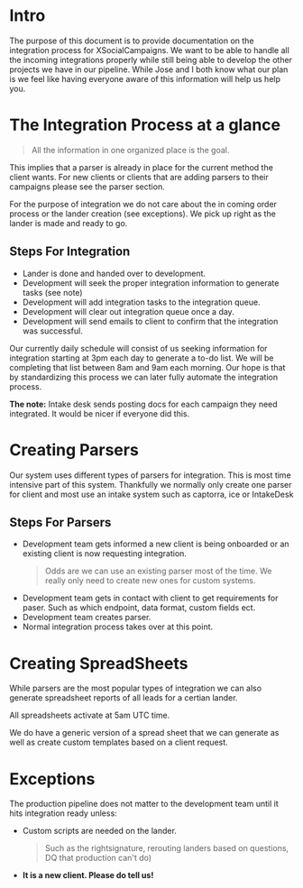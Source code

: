 # Intro

The purpose of this document is to provide documentation on the integration process for XSocialCampaigns.
We want to be able to handle all the incoming integrations properly while still being able to develop the
other projects we have in our pipeline. While Jose and I both know what our plan is we feel like having everyone
aware of this information will help us help you.

# The Integration Process at a glance

> All the information in one organized place is the goal.

This implies that a parser is already in place for the current method the client wants.
For new clients or clients that are adding parsers to their campaigns please see the parser section.

For the purpose of integration we do not care about the in coming order process or the lander creation (see exceptions).
We pick up right as the lander is made and ready to go.

## Steps For Integration

- Lander is done and handed over to development.
- Development will seek the proper integration information to generate tasks (see note)
- Development will add integration tasks to the integration queue.
- Development will clear out integration queue once a day.
- Development will send emails to client to confirm that the integration was successful.

Our currently daily schedule will consist of us seeking information for integration starting at 3pm each day to generate
a to-do list.
We will be completing that list between 8am and 9am each morning. Our hope is that by standardizing this process we can later fully automate the integration process.

**The note:** Intake desk sends posting docs for each campaign they need integrated. It would be nicer if everyone did this.

# Creating Parsers

Our system uses different types of parsers for integration. This is most time intensive part of this system.
Thankfully we normally only create one parser for client and most use an intake system such as captorra, ice or IntakeDesk

## Steps For Parsers

- Development team gets informed a new client is being onboarded or an existing client is now requesting integration.
  > Odds are we can use an existing parser most of the time. We really only need to create new ones for custom systems.
- Development team gets in contact with client to get requirements for paser. Such as which endpoint, data format, custom fields ect.
- Development team creates parser.
- Normal integration process takes over at this point.

# Creating SpreadSheets

While parsers are the most popular types of integration we can also generate spreadsheet reports of all leads for a certian lander.

All spreadsheets activate at 5am UTC time.

We do have a generic version of a spread sheet that we can generate as well as create custom templates based on
a client request.

# Exceptions

The production pipeline does not matter to the development team until it hits integration ready unless:

- Custom scripts are needed on the lander.
  > Such as the rightsignature, rerouting landers based on questions, DQ that production can't do)
- **It is a new client. Please do tell us!**

